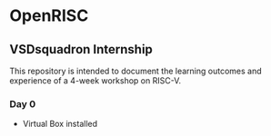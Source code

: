 # OpenRISC
## VSDsquadron Internship

This repository is intended to document the learning outcomes and experience of a 4-week workshop on RISC-V.

### Day 0
- Virtual Box installed



